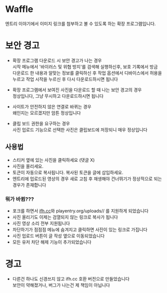 # Waffle

엔트리 이야기에서 이미지 링크를 첨부하고 볼 수 있도록 하는 확장 프로그램입니다.

# 보안 경고
- 확장 프로그램 다운로드 시 보안 경고가 나는 경우  
  시작 메뉴에서 '바이러스 및 위협 방지'를 검색해 실행하신후, 보호 기록에서 방금 다운로드 한 내용과 알맞는 정보를 클릭하신 후 작업 옵션에서 디바이스에서 허용을 누르고 작업 시작을 누르신 후 다시 다운로드하시면 됩니다
  
- 확장 프로그램에서 보여진 사진을 다운로드 할 때 나는 보안 경고의 경우  
  정상입니다, 그냥 무시하고 다운로드하시면 됩니다
  
- 사이트가 안전하지 않은 연결로 바뀌는 경우  
  왜인지는 모르겠지만 암튼 정상입니다
  
- 클립 보드 권한을 요구하는 경우  
  사진 업로드 기능으로 선택한 사진은 클립보드에 저장되니 매우 정상입니다

## 사용법

- 스티커 옆에 있는 사진을 클릭하세요 (댓글 X)
- 사진을 올리세요.
- 토큰이 자동으로 복사됩니다. 복사된 토큰을 글에 삽입하세요.
- 엔트리에 업로드된 영상의 경우 새로 고침 후 재생해야 건너뛰기가 정상적으로 되는 경우가 존재합니다

### 뭐가 바뀜???
- 포크를 하면서 [ifh.cc](https://ifh.cc/)와 playentry.org/uploads// 를 지원하게 되었습니다
- 사진 올리기도 이제는 검열되지 않는 링크로 복사가 됩니다
- 사진 영상 소리 전부 지원됩니다
- 차단하기가 점점점 메뉴에 숨겨지고 클릭하면 사진이 있는 링크로 가집니다
- 사진 업로드 버튼이 글 작성 옆으로 이동되었습니다
- 모든 유저 차단 해제 기능이 추가되었습니다

# 경고
- 다른건 하나도 신경쓰지 않고 ifh.cc 호환 버전으로 만들었습니다  
  보안이 약해졌거나, 버그가 나는건 제 책임이 아닙니다

